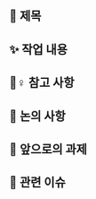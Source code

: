 ## 📝 제목
<!-- PR에 대한 내용을 간략하게 제목으로 정의해주세요. -->
  
  
## ✨ 작업 내용
<!-- 어떤 작업을 하셨는지 내용을 작성해주세요. -->
<!-- 작업된 화면이나 작업 전 후의 비교 이미지가 있으면 더더욱 좋아요. -->
  
  
## 💁♀️ 참고 사항
<!-- 작업하면서 참고하셨던 사항이 있거나, 읽으셨던 문서 등이 있으셨다면 여기에 남겨주세요. -->
<!-- 동료들에게 좋은 지식을 전파할 수 있는 기회에요 :D -->

  
## 🤔 논의 사항
<!-- 작업하는 데에 있어서 고민되었던 내용이 있으셨나요? -->
<!-- 여기에 내용을 남겨주시면, 팀원들이 내용을 읽고 함께 논의해드릴 거예요. -->

  
## 🔧 앞으로의 과제
<!-- 작업 후, 남아있는 사항이나 기술 부채 등 작업한 내용과 연관되거나 해야할 사항이 있다면 남겨주세요. -->
<!-- 해당 내용들은 추후 새로운 태스크 등으로 등록하면서 관리하도록 해요. -->

  
## 🚨 관련 이슈
<!-- 작업과 관련하여 남아있는 이슈 등이 있다면 여기에 작성해주세요. -->
<!-- 작성하실 때는 [이슈 제목 #이슈번호](이슈 링크)로 남겨주세요. -->

  
